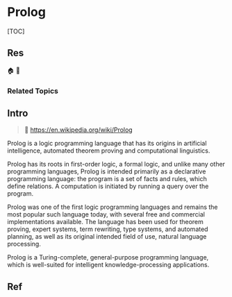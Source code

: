# Prolog

[TOC]



## Res
🏠 
🚧 


### Related Topics



## Intro
> 🔗 https://en.wikipedia.org/wiki/Prolog

Prolog is a logic programming language that has its origins in artificial intelligence, automated theorem proving and computational linguistics.

Prolog has its roots in first-order logic, a formal logic, and unlike many other programming languages, Prolog is intended primarily as a declarative programming language: the program is a set of facts and rules, which define relations. A computation is initiated by running a query over the program.

Prolog was one of the first logic programming languages and remains the most popular such language today, with several free and commercial implementations available. The language has been used for theorem proving, expert systems, term rewriting, type systems, and automated planning, as well as its original intended field of use, natural language processing.

Prolog is a Turing-complete, general-purpose programming language, which is well-suited for intelligent knowledge-processing applications.



## Ref
